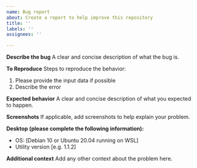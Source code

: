 ```yaml
---
name: Bug report
about: Create a report to help improve this repository
title: ''
labels: ''
assignees: ''

---
```


**Describe the bug**
A clear and concise description of what the bug is.

**To Reproduce**
Steps to reproduce the behavior:
1. Please provide the input data if possible
2. Describe the error

**Expected behavior**
A clear and concise description of what you expected to happen.

**Screenshots**
If applicable, add screenshots to help explain your problem.

**Desktop (please complete the following information):**
 - OS: [Debian 10 or Ubuntu 20.04 running on WSL]
 - Utility version [e.g. 1.1.2]

**Additional context**
Add any other context about the problem here.
